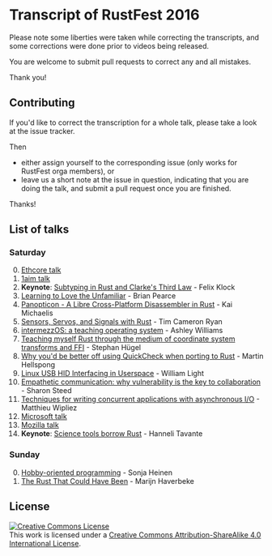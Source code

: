 # Transcript of RustFest 2016

Please note some liberties were taken while correcting the transcripts, and some corrections were done prior to videos being released.

You are welcome to submit pull requests to correct any and all mistakes.

Thank you!

## Contributing

If you'd like to correct the transcription for a whole talk, please take a look at the issue tracker.

Then

* either assign yourself to the corresponding issue (only works for RustFest orga members), or
* leave us a short note at the issue in question, indicating that you are doing the talk, and submit a pull request once you are finished.

Thanks!

## List of talks

### Saturday
0. [Ethcore talk](talks/01-ethcore.md)
0. [1aim talk](talks/02-1aim.md)
0. **Keynote**: [Subtyping in Rust and Clarke's Third Law](talks/03-felix-klock.md) - Felix Klock
0. [Learning to Love the Unfamiliar](talks/04-brian-pearce.md) - Brian Pearce
0. [Panopticon - A Libre Cross-Platform Disassembler in Rust](talks/05-kai-michaelis.md) - Kai Michaelis
0. [Sensors, Servos, and Signals with Rust](talks/06-tim-cameron-ryan.md) - Tim Cameron Ryan
0. [intermezzOS: a teaching operating system](talks/07-ashley-williams.md) - Ashley Williams
0. [Teaching myself Rust through the medium of coordinate system transforms and FFI](talks/08-stephan-hugel.md) - Stephan Hügel
0. [Why you'd be better off using QuickCheck when porting to Rust](talks/09-martin-hellspong.md) - Martin Hellspong
0. [Linux USB HID Interfacing in Userspace](talks/10-william-light.md) - William Light
0. [Empathetic communication: why vulnerability is the key to collaboration](talks/11-sharon-steed.md) - Sharon Steed
0. [Techniques for writing concurrent applications with asynchronous I/O](talks/12-matthieu-wipliez.md) - Matthieu Wipliez
0. [Microsoft talk](talks/13-microsoft.md)
0. [Mozilla talk](talks/14-mozilla.md)
0. **Keynote**: [Science tools borrow Rust](talks/15-hanneli-tavante.md) - Hanneli Tavante

### Sunday
0. [Hobby-oriented programming](talks/16-sonja-heinen.md) - Sonja Heinen
0. [The Rust That Could Have Been](talks/17-marijn-haverbeke.md) - Marijn Haverbeke

## License
<a rel="license" href="http://creativecommons.org/licenses/by-sa/4.0/"><img alt="Creative Commons License" style="border-width:0" src="https://i.creativecommons.org/l/by-sa/4.0/80x15.png" /></a><br />This work is licensed under a <a rel="license" href="http://creativecommons.org/licenses/by-sa/4.0/">Creative Commons Attribution-ShareAlike 4.0 International License</a>.
